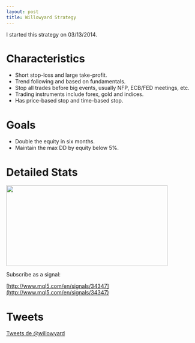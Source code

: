 ```yaml
---
layout: post
title: Willowyard Strategy
---
```


I started this strategy on 03/13/2014.

Characteristics
=======

* Short stop-loss and large take-profit. 
* Trend following and based on fundamentals.
* Stop all trades before big events, usually NFP, ECB/FED meetings, etc.
* Trading instruments include forex, gold and indices.
* Has price-based stop and time-based stop.

Goals
=======

* Double the equity in six months.
* Maintain the max DD by equity below 5%.

Detailed Stats
=======

<a href="http://www.myfxbook.com/members/cylfx/Willowyard/866193"><img  border="0" width="430" height="215" src="http://widgets.myfxbook.com/widgets/866193/large.jpg"/></a>

Subscribe as a signal:

[http://www.mql5.com/en/signals/34347](http://www.mql5.com/en/signals/34347)

Tweets
=======

<a class="twitter-timeline" href="https://twitter.com/willowyard" data-widget-id="468522361235312641">Tweets de @willowyard</a>
<script>!function(d,s,id){var js,fjs=d.getElementsByTagName(s)[0],p=/^http:/.test(d.location)?'http':'https';if(!d.getElementById(id)){js=d.createElement(s);js.id=id;js.src=p+"://platform.twitter.com/widgets.js";fjs.parentNode.insertBefore(js,fjs);}}(document,"script","twitter-wjs");</script>

